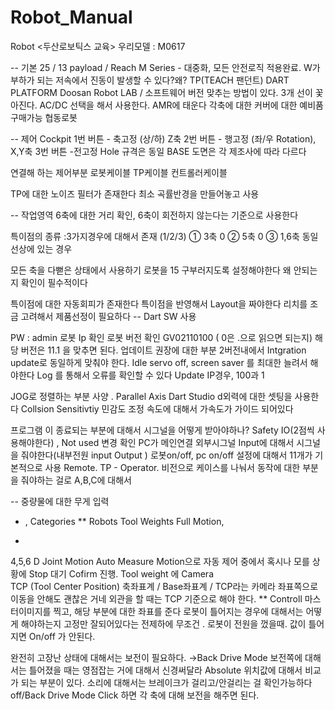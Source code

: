 # Robot_Manual
Robot
<두산로보틱스 교육>
우리모델 : M0617

-- 기본
25 / 13 payload / Reach
M Series - 대중화, 모든 안전로직 적용완료. 
W가 부하가 되는 
저속에서 진동이 발생할 수 있다?왜?
TP(TEACH 팬던트) 
DART PLATFORM 
Doosan Robot LAB / 소프트웨어 버전 맞추는 방법이 있다.
3개 선이 꽃아진다.
AC/DC 선택을 해서 사용한다. 
AMR에 태운다
각축에 대한 커버에 대한 예비품 구매가능
협동로봇

-- 제어
Cockpit 
1번 버튼 - 축고정 (상/하) Z축
2번 버튼 - 행고정 (좌/우 Rotation), X,Y축 
3번 버튼 -전고정 
Hole 규격은 동일
BASE 도면은 각 제조사에 따라 다르다 

연결해 하는 제어부분
로봇케이블
TP케이블
컨트롤러케이블

TP에 대한 노이즈 필터가 존재한다
최소 곡률반경을 만들어놓고 사용

-- 작업영역 
6축에 대한 거리 확인, 6축이 회전하지 않는다는 기준으로 사용한다

특이점의 종류
:3가지경우에 대해서 존재
(1/2/3)
① 3축 0
② 5축 0
③ 1,6축 동일선상에 있는 경우 

모든 축을 다뻗은 상태에서 사용하기
로봇을 15 구부러지도록 설정해야한다 
왜 안되는지 확인이 필수적이다 

특이점에 대한 자동회피가 존재한다
특이점을 반영해서 Layout을 짜야한다
리치를 조금 고려해서 제품선정이 필요하다 
-- Dart SW 사용
 
PW : admin
로봇 Ip 확인 
로봇 버전 확인 GV02110100 ( 0은 .으로 읽으면 되는지) 해당 버전은 11.1 을 맞추면 된다. 
업데이트 권장에 대한 부분 2버전내에서 Intgration update로 동일하게 맞춰야 한다. 
Idle servo off,
screen saver 를 최대한 늘려서 해야한다
Log 를 통해서 오류를 확인할 수 있다 
Update
IP경우, 100과 1

JOG로 정렬하는 부분 사양 . Parallel  Axis
Dart Studio d외력에 대한 셋팅을 사용한다
Collsion Sensitivtiy 민감도 조정
속도에 대해서 가속도가 가이드 되어있다

프로그램 이 종료되는 부분에 대해서 
시그널을 어떻게 받아야하나?
Safety IO(2점씩 사용해야한다) , Not used 변경 확인
PC가 메인연결 
외부시그널 Input에 대해서 시그널을 줘야한다(내부전원 input Output ) 
로봇on/off, pc on/off 
설정에 대해서 11개가 기본적으로 사용
Remote.
TP - Operator. 
비전으로 케이스를 나눠서 동작에 대한 부분을 줘야하는 걸로
A,B,C에 대해서 

-- 중량물에 대한 무게 입력
+ , Categories
** Robots 
Tool Weights 
Full Motion, 
*

4,5,6 D Joint Motion
Auto Measure Motion으로 자동 제어 중에서 혹시나 모를 상황에 Stop 대기 
Cofirm 진행.
Tool weight 에 Camera  
TCP (Tool Center Position) 
축좌표계 / Base좌표계 / TCP라는 카메라 좌표쪽으로 이동을 안해도 괜찮은 거네
외관을 할 때는 TCP 기준으로 해야 한다. 
**
Controll 
마스터이미지를 찍고, 해당 부분에 대한 좌표를 준다 
로봇이 틀어지는 경우에 대해서는 어떻게 해야하는지 
고정만 잘되어있다는 전제하에 무조건 . 
로봇이 전원을 껐을때. 값이 틀어지면 On/off 가 안된다. 

완전히 고장난 상태에 대해서는 보전이 필요하다. →Back Drive Mode 
보전쪽에 대해서는 틀어졌을 때는 영점잡는 거에 대해서 신경써달라 
Absolute 위치값에 대해서 비교가 되는 부분이 있다. 
소리에 대해서는 브레이크가 걸리고/안걸리는 걸 확인가능하다 
off/Back Drive Mode Click 
하면 각 축에 대해 보전을 해주면 된다.
 
